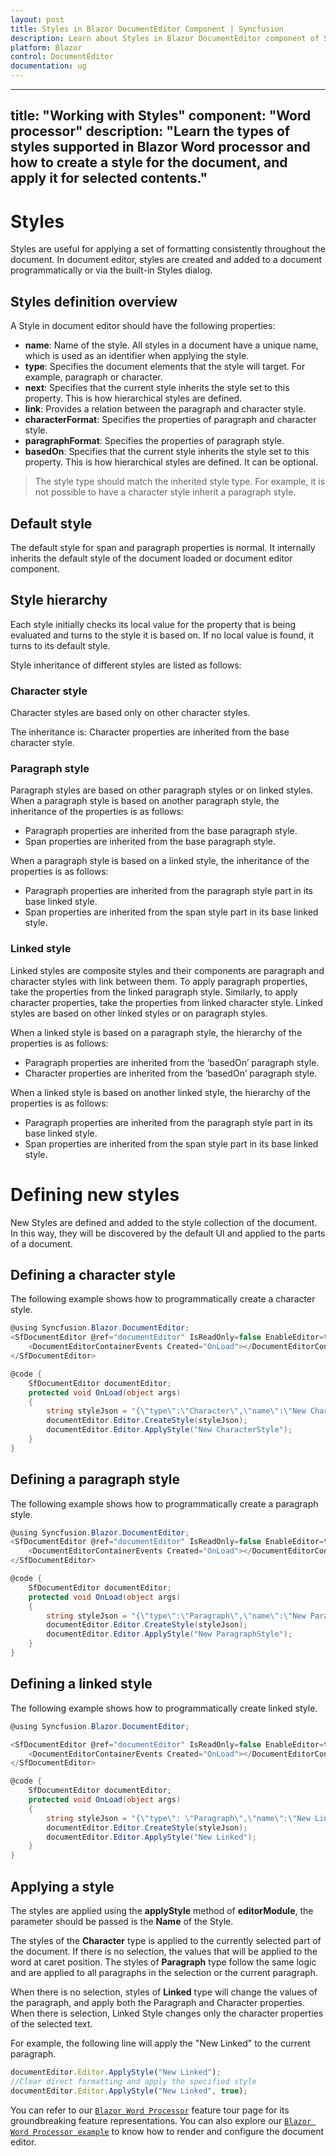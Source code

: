 ```yaml
---
layout: post
title: Styles in Blazor DocumentEditor Component | Syncfusion 
description: Learn about Styles in Blazor DocumentEditor component of Syncfusion, and more details.
platform: Blazor
control: DocumentEditor
documentation: ug
---
```


---
title: "Working with Styles"
component: "Word processor"
description: "Learn the types of styles supported in Blazor Word processor and how to create a style for the document, and apply it for selected contents."
---

# Styles

Styles are useful for applying a set of formatting consistently throughout the document. In document editor, styles are created and added to a document programmatically or via the built-in Styles dialog.

## Styles definition overview

A Style in document editor should have the following properties:

* **name**: Name of the style. All styles in a document have a unique name, which is used as an identifier when applying the style.
* **type**: Specifies the document elements that the style will target. For example, paragraph or character.
* **next**: Specifies that the current style inherits the style set to this property. This is how hierarchical styles are defined.
* **link**: Provides a relation between the paragraph and character style.
* **characterFormat**: Specifies the properties of paragraph and character style.
* **paragraphFormat**: Specifies the properties of paragraph style.
* **basedOn**: Specifies that the current style inherits the style set to this property. This is how hierarchical styles are defined. It can be optional.

> The style type should match the inherited style type. For example, it is not possible to have a character style inherit a paragraph style.

## Default style

The default style for span and paragraph properties is normal. It internally inherits the default style of the document loaded or document editor component.

## Style hierarchy

Each style initially checks its local value for the property that is being evaluated and turns to the style it is based on. If no local value is found, it turns to its default style.

Style inheritance of different styles are listed as follows:

### Character style

Character styles are based only on other character styles.

The inheritance is: Character properties are inherited from the base character style.

### Paragraph style

Paragraph styles are based on other paragraph styles or on linked styles.
When a paragraph style is based on another paragraph style, the inheritance of the properties is as follows:
* Paragraph properties are inherited from the base paragraph style.
* Span properties are inherited from the base paragraph style.

When a paragraph style is based on a linked style, the inheritance of the properties is as follows:
* Paragraph properties are inherited from the paragraph style part in its base linked style.
* Span properties are inherited from the span style part in its base linked style.

### Linked style

Linked styles are composite styles and their components are paragraph and character styles with link between them. To apply paragraph properties, take the properties from the linked paragraph style. Similarly, to apply character properties, take the properties from linked character style.
Linked styles are based on other linked styles or on paragraph styles.

When a linked style is based on a paragraph style, the hierarchy of the properties is as follows:

* Paragraph properties are inherited from the ‘basedOn’ paragraph style.
* Character properties are inherited from the ‘basedOn’ paragraph style.

When a linked style is based on another linked style, the hierarchy of the properties is as follows:

* Paragraph properties are inherited from the paragraph style part in its base linked style.
* Span properties are inherited from the span style part in its base linked style.

# Defining new styles

New Styles are defined and added to the style collection of the document. In this way, they will be discovered by the default UI and applied to the parts of a document.

## Defining a character style

The following example shows how to programmatically create a character style.

```csharp
@using Syncfusion.Blazor.DocumentEditor;
<SfDocumentEditor @ref="documentEditor" IsReadOnly=false EnableEditor=true EnableSelection=true>
    <DocumentEditorContainerEvents Created="OnLoad"></DocumentEditorContainerEvents>
</SfDocumentEditor>

@code {
    SfDocumentEditor documentEditor;
    protected void OnLoad(object args)
    {
        string styleJson = "{\"type\":\"Character\",\"name\":\"New CharacterStyle\",\"basedOn\":\"Default Paragraph Font\",\"characterFormat\":{\"fontSize\":16.0,\"fontFamily\":\"Calibri Light\",\"fontColor\":\"#2F5496\",\"bold\":true,\"italic\":true,\"underline\":\"Single\"}}";
        documentEditor.Editor.CreateStyle(styleJson);
        documentEditor.Editor.ApplyStyle("New CharacterStyle");
    }
}
```

## Defining a paragraph style

The following example shows how to programmatically create a paragraph style.

```csharp
@using Syncfusion.Blazor.DocumentEditor;
<SfDocumentEditor @ref="documentEditor" IsReadOnly=false EnableEditor=true EnableSelection=true>
    <DocumentEditorContainerEvents Created="OnLoad"></DocumentEditorContainerEvents>
</SfDocumentEditor>

@code {
    SfDocumentEditor documentEditor;
    protected void OnLoad(object args)
    {
        string styleJson = "{\"type\":\"Paragraph\",\"name\":\"New ParagraphStyle\",\"basedOn\":\"Normal\",\"characterFormat\":{\"fontSize\":16.0,\"fontFamily\":\"Calibri Light\",\"fontColor\":\"#2F5496\",\"bold\":true,\"italic\":true,\"underline\":\"Single\"},\"paragraphFormat\":{\"leftIndent\":0.0,\"rightIndent\":0.0,\"firstLineIndent\":0.0,\"beforeSpacing\":12.0,\"afterSpacing\":0.0,\"lineSpacing\":1.0791666507720947,\"lineSpacingType\":\"Multiple\",\"textAlignment\":\"Left\",\"outlineLevel\":\"Level1\"}}";
        documentEditor.Editor.CreateStyle(styleJson);
        documentEditor.Editor.ApplyStyle("New ParagraphStyle");
    }
}
```

## Defining a linked style

The following example shows how to programmatically create linked style.

```csharp
@using Syncfusion.Blazor.DocumentEditor;

<SfDocumentEditor @ref="documentEditor" IsReadOnly=false EnableEditor=true EnableSelection=true>
    <DocumentEditorContainerEvents Created="OnLoad"></DocumentEditorContainerEvents>
</SfDocumentEditor>

@code {
    SfDocumentEditor documentEditor;
    protected void OnLoad(object args)
    {
        string styleJson = "{\"type\": \"Paragraph\",\"name\":\"New Linked\",\"basedOn\":\"Normal\",\"next\":\"Normal\",\"link\":\"New Linked Char\",\"characterFormat\":{\"fontSize\":16.0,\"fontFamily\":\"Calibri Light\",\"fontColor\":\"#2F5496\"},\"paragraphFormat\":{\"leftIndent\": 0.0,\"rightIndent\":0.0,\"firstLineIndent\":0.0,\"beforeSpacing\":12.0,\"afterSpacing\":0.0,\"lineSpacing\":1.0791666507720947,\"lineSpacingType\":\"Multiple\",\"textAlignment\":\"Left\",\"outlineLevel\":\"Level1\"}}";
        documentEditor.Editor.CreateStyle(styleJson);
        documentEditor.Editor.ApplyStyle("New Linked");
    }
}
```

## Applying a style

The styles are applied using the **applyStyle** method of **editorModule**, the parameter should be passed is the **Name** of the Style.

The styles of the **Character** type is applied to the currently selected part of the document. If there is no selection, the values that will be applied to the word at caret position. The styles of **Paragraph** type follow the same logic and are applied to all paragraphs in the selection or the current paragraph.

When there is no selection, styles of **Linked** type will change the values of the paragraph, and apply both the Paragraph and Character properties. When there is selection, Linked Style changes only the character properties of the selected text.

For example, the following line will apply the "New Linked" to the current paragraph.

```javascript
documentEditor.Editor.ApplyStyle("New Linked");
//Clear direct formatting and apply the specified style
documentEditor.Editor.ApplyStyle("New Linked", true);
```

You can refer to our [`Blazor Word Processor`](https://www.syncfusion.com/blazor-components/blazor-word-processor) feature tour page for its groundbreaking feature representations. You can also explore our [`Blazor Word Processor example`](https://blazor.syncfusion.com/demos/document-editor/default-functionalities) to know how to render and configure the document editor.
